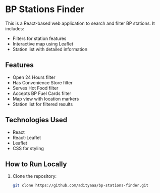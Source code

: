 # BP Stations Finder

This is a React-based web application to search and filter BP stations. It includes:
- Filters for station features
- Interactive map using Leaflet
- Station list with detailed information

## Features
- Open 24 Hours filter
- Has Convenience Store filter
- Serves Hot Food filter
- Accepts BP Fuel Cards filter
- Map view with location markers
- Station list for filtered results

## Technologies Used
- React
- React-Leaflet
- Leaflet
- CSS for styling

## How to Run Locally
1. Clone the repository:
   ```bash
   git clone https://github.com/adityaaa/bp-stations-finder.git

